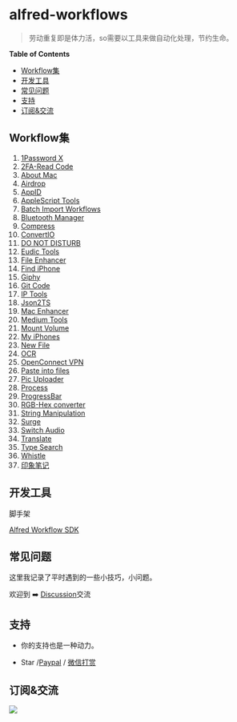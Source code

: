 # alfred-workflows

> 劳动重复即是体力活，so需要以工具来做自动化处理，节约生命。


<!-- START doctoc generated TOC please keep comment here to allow auto update -->
<!-- DON'T EDIT THIS SECTION, INSTEAD RE-RUN doctoc TO UPDATE -->
**Table of Contents**

- [Workflow集](#workflow%E9%9B%86)
- [开发工具](#%E5%BC%80%E5%8F%91%E5%B7%A5%E5%85%B7)
- [常见问题](#%E5%B8%B8%E8%A7%81%E9%97%AE%E9%A2%98)
- [支持](#%E6%94%AF%E6%8C%81)
- [订阅&交流](#%E8%AE%A2%E9%98%85%E4%BA%A4%E6%B5%81)

<!-- END doctoc generated TOC please keep comment here to allow auto update -->

## Workflow集

<!--workflow-start-->
1. [1Password X](https://github.com/alanhg/alfred-workflows/tree/master/1password)
2. [2FA-Read Code](https://github.com/alanhg/alfred-workflows/tree/master/2fa-read-code)
3. [About Mac](https://github.com/alanhg/alfred-workflows/tree/master/about-mac)
4. [Airdrop](https://github.com/alanhg/alfred-workflows/tree/master/airdrop)
5. [AppID](https://github.com/alanhg/alfred-workflows/tree/master/appid)
6. [AppleScript Tools](https://github.com/alanhg/alfred-workflows/tree/master/apple-script)
7. [Batch Import Workflows](https://github.com/alanhg/alfred-workflows/tree/master/batch-import-workflows)
8. [Bluetooth Manager](https://github.com/alanhg/alfred-workflows/tree/master/bluetooth-manager)
9. [Compress](https://github.com/alanhg/alfred-workflows/tree/master/compress-gif)
10. [ConvertIO](https://github.com/alanhg/alfred-workflows/tree/master/convertio)
11. [DO NOT DISTURB](https://github.com/alanhg/alfred-workflows/tree/master/do-not-disturb)
12. [Eudic Tools](https://github.com/alanhg/alfred-workflows/tree/master/eudic-tools)
13. [File Enhancer](https://github.com/alanhg/alfred-workflows/tree/master/file-enhancer)
14. [Find iPhone](https://github.com/alanhg/alfred-workflows/tree/master/find-my-iphone)
15. [Giphy](https://github.com/alanhg/alfred-workflows/tree/master/giphy)
16. [Git Code](https://github.com/alanhg/alfred-workflows/tree/master/git-code)
17. [IP Tools](https://github.com/alanhg/alfred-workflows/tree/master/ip-tools)
18. [Json2TS](https://github.com/alanhg/alfred-workflows/tree/master/json2Ts)
19. [Mac Enhancer](https://github.com/alanhg/alfred-workflows/tree/master/mac-enhancer)
20. [Medium Tools](https://github.com/alanhg/alfred-workflows/tree/master/medium-publisher)
21. [Mount Volume](https://github.com/alanhg/alfred-workflows/tree/master/mount-volume)
22. [My iPhones](https://github.com/alanhg/alfred-workflows/tree/master/my-iphones)
23. [New File](https://github.com/alanhg/alfred-workflows/tree/master/new-file)
24. [OCR](https://github.com/alanhg/alfred-workflows/tree/master/ocr)
25. [OpenConnect VPN](https://github.com/alanhg/alfred-workflows/tree/master/openconnect-vpn)
26. [Paste into files](https://github.com/alanhg/alfred-workflows/tree/master/paste-into-files)
27. [Pic Uploader](https://github.com/alanhg/alfred-workflows/tree/master/pic-uploader)
28. [Process](https://github.com/alanhg/alfred-workflows/tree/master/process)
29. [ProgressBar](https://github.com/alanhg/alfred-workflows/tree/master/progress-bar)
30. [RGB-Hex converter](https://github.com/alanhg/alfred-workflows/tree/master/rgb-hex-converter)
31. [String Manipulation](https://github.com/alanhg/alfred-workflows/tree/master/string-manipulation)
32. [Surge](https://github.com/alanhg/alfred-workflows/tree/master/surge)
33. [Switch Audio](https://github.com/alanhg/alfred-workflows/tree/master/switch-audio)
34. [Translate](https://github.com/alanhg/alfred-workflows/tree/master/translate)
35. [Type Search](https://github.com/alanhg/alfred-workflows/tree/master/type-search)
36. [Whistle](https://github.com/alanhg/alfred-workflows/tree/master/whistle)
37. [印象笔记](https://github.com/alanhg/alfred-workflows/tree/master/印象笔记)<!--workflow-end-->

## 开发工具

脚手架

[Alfred Workflow SDK](https://github.com/alanhg/alfred-utils)

## 常见问题

这里我记录了平时遇到的一些小技巧，小问题。

欢迎到 ➡️ [Discussion](https://github.com/alanhg/alfred-workflows/discussions)交流


## 支持

- 你的支持也是一种动力。

- Star /[Paypal](https://www.paypal.com/paypalme/alanhe421)
  / [微信打赏](./wechat-award.jpg)

## 订阅&交流

[![](https://img.shields.io/badge/Medium-12100E?style=for-the-badge&logo=medium&logoColor=white)](https://medium.com/@alanhg)